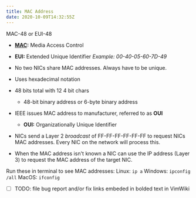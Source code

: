 ```yaml
---
title: MAC Address
date: 2020-10-09T14:32:55Z
---
```

MAC-48 or EUI-48
* **[MAC](20201010174635-mac.md):** Media Access Control
* **EUI:** Extended Unique Identifier
	*Example: 00-40-05-60-7D-49*

* No two NICs share MAC addresses. Always have to be unique.
* Uses hexadecimal notation
* 48 bits total with 12 4 bit chars
	+ 48-bit binary address or 6-byte binary address
* IEEE issues MAC address to manufacturer, referred to as **OUI**
	+ **OUI:** Organizationally Unique Identifier
* NICs send a Layer 2 *broadcast* of FF-FF-FF-FF-FF-FF to request NICs MAC addresses. 
	Every NIC on the network will process this.
* When the MAC address isn't known a NIC can use the IP address (Layer 3)
	to request the MAC address of the target NIC.

Run these in terminal to see MAC addresses:
Linux: `ip a` Windows: `ipconfig /all` MacOS: `ifconfig`

- [ ] TODO: file bug report and/or fix links embeded in bolded text in VimWiki
